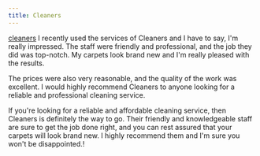 ```yaml
---
title: Cleaners
---
```

[cleaners](640-a-yellow-background-with-a-bottle-of-cleaner-and-a-brush-created-with-generative-ai-technology.jpg)
I recently used the services of Cleaners and I have to say, I'm really impressed. The staff were friendly and professional, and the job they did was top-notch. My carpets look brand new and I'm really pleased with the results.

The prices were also very reasonable, and the quality of the work was excellent. I would highly recommend Cleaners to anyone looking for a reliable and professional cleaning service.

If you're looking for a reliable and affordable cleaning service, then Cleaners is definitely the way to go. Their friendly and knowledgeable staff are sure to get the job done right, and you can rest assured that your carpets will look brand new. I highly recommend them and I'm sure you won't be disappointed.!